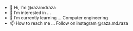 - 👋 Hi, I’m @razamdraza
- 👀 I’m interested in ...
- 🌱 I’m currently learning ... Computer engineering
- 📫 How to reach me ...
Follow on instagram @raza.md.raza

<!---
razamdraza/razamdraza is a ✨ special ✨ repository because its `README.md` (this file) appears on your GitHub profile.
You can click the Preview link to take a look at your changes.
--->
